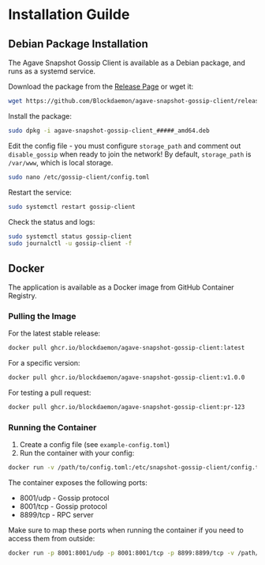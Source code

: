 # Installation Guilde
## Debian Package Installation

The Agave Snapshot Gossip Client is available as a Debian package, and runs as a systemd service.

Download the package from the [Release Page](https://github.com/Blockdaemon/agave-snapshot-gossip-client/releases) or wget it:

```bash
wget https://github.com/Blockdaemon/agave-snapshot-gossip-client/releases/download/v#.#.#/agave-snapshot-gossip-client_#.#.#_amd64.deb
```

Install the package:
```bash
sudo dpkg -i agave-snapshot-gossip-client_#####_amd64.deb
```

Edit the config file - you must configure `storage_path` and comment out `disable_gossip` when ready to join the network! By default, `storage_path` is `/var/www`, which is local storage.
```bash
sudo nano /etc/gossip-client/config.toml
```

Restart the service:
```bash
sudo systemctl restart gossip-client
```

Check the status and logs:
```bash
sudo systemctl status gossip-client
sudo journalctl -u gossip-client -f
```

## Docker

The application is available as a Docker image from GitHub Container Registry.

### Pulling the Image

For the latest stable release:
```bash
docker pull ghcr.io/blockdaemon/agave-snapshot-gossip-client:latest
```

For a specific version:
```bash
docker pull ghcr.io/blockdaemon/agave-snapshot-gossip-client:v1.0.0
```

For testing a pull request:
```bash
docker pull ghcr.io/blockdaemon/agave-snapshot-gossip-client:pr-123
```

### Running the Container

1. Create a config file (see `example-config.toml`)
2. Run the container with your config:
```bash
docker run -v /path/to/config.toml:/etc/snapshot-gossip-client/config.toml ghcr.io/blockdaemon/agave-snapshot-gossip-client:latest
```

The container exposes the following ports:
- 8001/udp - Gossip protocol
- 8001/tcp - Gossip protocol
- 8899/tcp - RPC server

Make sure to map these ports when running the container if you need to access them from outside:
```bash
docker run -p 8001:8001/udp -p 8001:8001/tcp -p 8899:8899/tcp -v /path/to/config.toml:/etc/snapshot-gossip-client/config.toml ghcr.io/blockdaemon/agave-snapshot-gossip-client:latest
```
